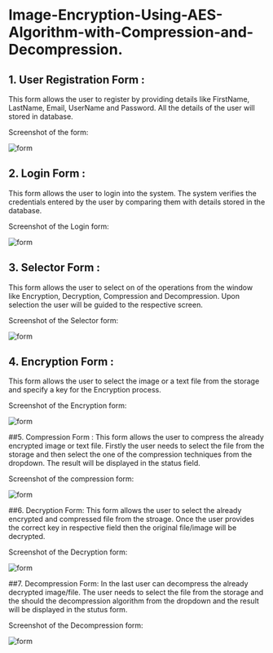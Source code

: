 # Image-Encryption-Using-AES-Algorithm-with-Compression-and-Decompression.

## 1. User Registration Form :
  This form allows the user to register by providing details like FirstName, LastName, Email, UserName and Password. All the details of     the user will stored in database.
  
  Screenshot of the form:
  
  ![form](https://raw.githubusercontent.com/chaitanya6761/Image-Encryption-Using-AES-Algorithm-with-Compression-and-Decompression./master/screen%20shots/ref%20form.JPG)
  
  
## 2. Login  Form :
   This form allows the user to login into the system. The system verifies the credentials  entered by the user by comparing them with        details stored in the database.  
   
  Screenshot of the Login form:
  
  ![form](https://raw.githubusercontent.com/chaitanya6761/Image-Encryption-Using-AES-Algorithm-with-Compression-and-Decompression./master/screen%20shots/login%20screen.JPG)  
  
  
  
## 3. Selector  Form :
  This form allows the user to select on of the operations from the window like Encryption, Decryption, Compression and Decompression.       Upon selection the user will be guided to the respective screen.
   
  Screenshot of the Selector form:
  
  ![form](https://raw.githubusercontent.com/chaitanya6761/Image-Encryption-Using-AES-Algorithm-with-Compression-and-Decompression./master/screen%20shots/selector%20form.JPG)   
  
## 4. Encryption  Form :
 This form allows the user to select the image or a text file from the storage and specify a key for the Encryption process.
   
  Screenshot of the Encryption form:
  
  ![form](https://raw.githubusercontent.com/chaitanya6761/Image-Encryption-Using-AES-Algorithm-with-Compression-and-Decompression./master/screen%20shots/encryption%20form.JPG)
  
##5. Compression Form :
 This form allows the user to compress the already encrypted image or text file. Firstly the user needs to select the file from the     storage and then select the one of the compression techniques from the dropdown. The result will be displayed in the status field.
 
  Screenshot of the compression form:
  
  ![form](https://raw.githubusercontent.com/chaitanya6761/Image-Encryption-Using-AES-Algorithm-with-Compression-and-Decompression./master/screen%20shots/compress-cz.JPG)
  
##6. Decryption Form:
 This form allows the user to select the already encrypted and compressed file from the stroage. Once the user provides the correct key in respective field then the original file/image will be decrypted.
  
   Screenshot of the Decryption form:
  
  ![form](https://raw.githubusercontent.com/chaitanya6761/Image-Encryption-Using-AES-Algorithm-with-Compression-and-Decompression./master/screen%20shots/decryption%20form.JPG)
  
##7. Decompression Form:
  In the last user can decompress the already decrypted image/file. The user needs to select the file from the storage and the should   the decompression algorithm from the dropdown and the result will be displayed in the stutus form.
  
  
   Screenshot of the Decompression form:
  
  ![form](https://raw.githubusercontent.com/chaitanya6761/Image-Encryption-Using-AES-Algorithm-with-Compression-and-Decompression./master/screen%20shots/decryption%20form.JPG)
  
  
  
  
  
  
  
